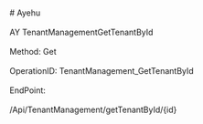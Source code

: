 <br>#     Ayehu</br>
<br>AY TenantManagementGetTenantById</br>
<br>Method: Get</br>
<br>OperationID: TenantManagement_GetTenantById</br>
<br>EndPoint:</br>
<br>/Api/TenantManagement/getTenantById/{id}</br>

